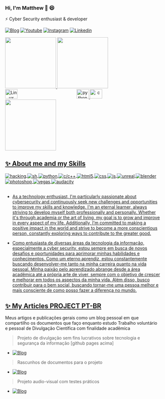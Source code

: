 ### Hi, I'm Matthew 👋 😄

 ⚡  Cyber Security enthusiast & developer 
 
[![Blog](https://img.shields.io/website?label=github+pages&style=for-the-badge&url=https://matheuslaidler.github.io/)](https://matheuslaidler.github.io/)
[![Youtube](https://img.shields.io/badge/YouTube-FF0000?style=for-the-badge&logo=youtube&logoColor=white)](https://youtube.com/@matheuslaidler)
[![Instagram](https://img.shields.io/badge/Instagram-E4405F?style=for-the-badge&logo=instagram&logoColor=white)](https://instagram.com/matheuslaidler)
[![Linkedin](https://img.shields.io/badge/-LinkedIn-%230077B5?style=for-the-badge&logo=linkedin&logoColor=white)](https://www.linkedin.com/in/laidlervidal)
<!-- [![Drafts](https://img.shields.io/website?label=gitbook+Draft+Articles&style=for-the-badge&url=https://matheuslaidler.gitbook.io/home/)](https://matheuslaidler.gitbook.io/) -->
  
<div align="left">
  <a href="https://github.com/matheuslaidler">
  <img height="165em" src="https://github-readme-stats-sigma-five.vercel.app/api?username=matheuslaidler&show_icons=true&theme=blue-green&include_all_commits=true&count_private=true&hide_border=true"/>
  <img height="165em" src="https://github-readme-stats-sigma-five.vercel.app/api/top-langs/?username=matheuslaidler&layout=compact&langs_count=8&theme=blue-green&hide_border=true"/>
</div>
<div align="center">
  <img align="left" alt="Linux" height="30" width="40" src="https://cdn.jsdelivr.net/gh/devicons/devicon/icons/linux/linux-original.svg">
  <img alt="python" height="30" width="40" src="https://cdn.jsdelivr.net/gh/devicons/devicon/icons/python/python-original.svg">
  <img alt="c" height="30" width="40" src="https://cdn.jsdelivr.net/gh/devicons/devicon/icons/c/c-original.svg">
 </div>
 <div align="left">
  <img height="165em" src = "https://github-readme-streak-stats.herokuapp.com?user=matheuslaidler&theme=blue-green&hide_border=true" >
  
 </div>
 
## ✨ About me and my Skills 

<div style="display: inline_block">
  <img align="center" alt="hacking" src="https://img.shields.io/badge/<>-hacking-43E3FD?style=for-the-badge&logoColor=black" />
  <img align="center" alt="sh" src="https://img.shields.io/badge/shell_script-28bf94?style=for-the-badge&logo=linux&logoColor=white" />
  <img align="center" alt="python" src="https://img.shields.io/badge/Python-20232A?style=for-the-badge&logo=python&logoColor=61DAFB" />
  <img align="center" alt="c/c++" src="https://img.shields.io/badge/C/C++-2864bf?style=for-the-badge&logo=c&logoColor=white" />
  <img align="center" alt="html5" src="https://img.shields.io/badge/HTML-E34F26?style=for-the-badge&logo=html5&logoColor=white" />
  <img align="center" alt="css" src="https://img.shields.io/badge/CSS-1572B6?style=for-the-badge&logo=css3&logoColor=white" />
  <img align="center" alt="js" src="https://img.shields.io/badge/JavaScript-F7DF1E?style=for-the-badge&logo=javascript&logoColor=black" />
  <img align="center" alt="unreal" src="https://img.shields.io/badge/Unreal-282d38?style=for-the-badge&logo=unrealengine&logoColor=61DAFB" />
  <img align="center" alt="blender" src="https://img.shields.io/badge/Blender-303542?style=for-the-badge&logo=blender&logoColor=c8fb61" />
  <img align="center" alt="photoshop" src="https://img.shields.io/badge/Photoshop-282d38?style=for-the-badge&logo=adobe&logoColor=61DAFB" />
  <img align="center" alt="vegas" src="https://img.shields.io/badge/Vegas_Pro-282A38?style=for-the-badge&logo=sony&logoColor=61DAFB" />
  <img align="center" alt="audacity" src="https://img.shields.io/badge/Audacity-282A28?style=for-the-badge&logo=audacity&logoColor=61DAFB" />
  
</div><br/>    
 
  - As a technology enthusiast, I'm particularly passionate about cybersecurity and continuously seek new challenges and opportunities to improve my skills and knowledge. I'm an eternal learner, always striving to develop myself both professionally and personally. Whether it's through academia or the art of living, my goal is to grow and improve in every aspect of my life. Additionally, I'm committed to making a positive impact in the world and strive to become a more conscientious person, constantly exploring ways to contribute to the greater good.
 
  - Como entusiasta de diversas áreas da tecnologia da informação, especialmente a cyber security, estou sempre em busca de novos desafios e oportunidades para aprimorar minhas habilidades e conhecimentos. Como um eterno aprendiz, estou constantemente buscando desenvolver-me tanto na minha carreira quanto na vida pessoal. Minha paixão pelo aprendizado abrange desde a área acadêmica até a própria arte de viver, sempre com o objetivo de crescer e melhorar em todos os aspectos da minha vida. Além disso, busco contribuir para o bem social, buscando tornar-me uma pessoa melhor e mais consciente de como posso fazer a diferença no mundo.

 ## ✨ My Articles [PROJECT PT-BR](https://matheuslaidler.github.io/)
 
 Meus artigos e publicações gerais como um blog pessoal em que compartilho os documentos que faço enquanto estudo
 Trabalho voluntário e pessoal de Divulgação Científica com finalidade acadêmica
  
 > Projeto de divulgação sem fins lucrativos sobre tecnologia e segurança da informação [github pages acima]
 -  [![Blog](https://img.shields.io/website?label=Project+ReadMe&style=for-the-badge&url=https://github.com/matheuslaidler/matheuslaidler.github.io/blob/main/README.md)](https://github.com/matheuslaidler/matheuslaidler.github.io/blob/main/README.md)

 > Rascunhos de documentos para o projeto
 -  [![Blog](https://img.shields.io/website?label=Drafts+Page&style=for-the-badge&url=https://matheuslaidler.gitbook.io/)](https://matheuslaidler.gitbook.io/)

 > Projeto audio-visual com testes práticos
 -  [![Blog](https://img.shields.io/website?label=Youtube+Channel&style=for-the-badge&url=https://youtube.com/playlist?list=PLPnANif8KhzWzGmHPEn0nKzK5Yk_wYRLi)](https://youtube.com/playlist?list=PLPnANif8KhzWzGmHPEn0nKzK5Yk_wYRLi)

 

